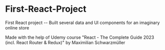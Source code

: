 # First-React-Project
First React project -- Built several data and UI components for an imaginary online store

Made with the help of Udemy course "React - The Complete Guide 2023 (incl. React Router & Redux)" by Maximilian Schwarzmüller
